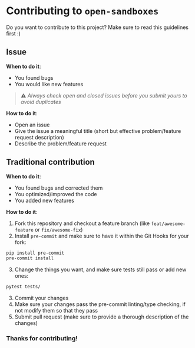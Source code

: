 # Contributing to `open-sandboxes`

Do you want to contribute to this project? Make sure to read this guidelines first :)

## Issue

**When to do it**:

- You found bugs
- You would like new features

> ⚠️ _Always check open and closed issues before you submit yours to avoid duplicates_

**How to do it**:

- Open an issue
- Give the issue a meaningful title (short but effective problem/feature request description)
- Describe the problem/feature request

## Traditional contribution

**When to do it**:

- You found bugs and corrected them
- You optimized/improved the code
- You added new features

**How to do it**:

1. Fork this repository and checkout a feature branch (like `feat/awesome-feature` or `fix/awesome-fix`)
2. Install `pre-commit` and make sure to have it within the Git Hooks for your fork:

```bash
pip install pre-commit
pre-commit install
```

3. Change the things you want, and make sure tests still pass or add new ones:

```bash
pytest tests/
```

3. Commit your changes
4. Make sure your changes pass the pre-commit linting/type checking, if not modify them so that they pass
5. Submit pull request (make sure to provide a thorough description of the changes)

### Thanks for contributing!
